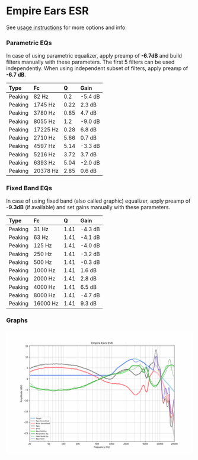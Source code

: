 # Empire Ears ESR
See [usage instructions](https://github.com/jaakkopasanen/AutoEq#usage) for more options and info.

### Parametric EQs
In case of using parametric equalizer, apply preamp of **-6.7dB** and build filters manually
with these parameters. The first 5 filters can be used independently.
When using independent subset of filters, apply preamp of **-6.7 dB**.

| Type    | Fc       |    Q | Gain    |
|:--------|:---------|:-----|:--------|
| Peaking | 82 Hz    | 0.2  | -5.4 dB |
| Peaking | 1745 Hz  | 0.22 | 2.3 dB  |
| Peaking | 3780 Hz  | 0.85 | 4.7 dB  |
| Peaking | 8055 Hz  | 1.2  | -9.0 dB |
| Peaking | 17225 Hz | 0.28 | 6.8 dB  |
| Peaking | 2710 Hz  | 5.66 | 0.7 dB  |
| Peaking | 4597 Hz  | 5.14 | -3.3 dB |
| Peaking | 5216 Hz  | 3.72 | 3.7 dB  |
| Peaking | 6393 Hz  | 5.04 | -2.0 dB |
| Peaking | 20378 Hz | 2.85 | 0.6 dB  |

### Fixed Band EQs
In case of using fixed band (also called graphic) equalizer, apply preamp of **-9.3dB**
(if available) and set gains manually with these parameters.

| Type    | Fc       |    Q | Gain    |
|:--------|:---------|:-----|:--------|
| Peaking | 31 Hz    | 1.41 | -4.3 dB |
| Peaking | 63 Hz    | 1.41 | -4.1 dB |
| Peaking | 125 Hz   | 1.41 | -4.0 dB |
| Peaking | 250 Hz   | 1.41 | -3.2 dB |
| Peaking | 500 Hz   | 1.41 | -0.3 dB |
| Peaking | 1000 Hz  | 1.41 | 1.6 dB  |
| Peaking | 2000 Hz  | 1.41 | 2.8 dB  |
| Peaking | 4000 Hz  | 1.41 | 6.5 dB  |
| Peaking | 8000 Hz  | 1.41 | -4.7 dB |
| Peaking | 16000 Hz | 1.41 | 9.3 dB  |

### Graphs
![](./Empire%20Ears%20ESR.png)